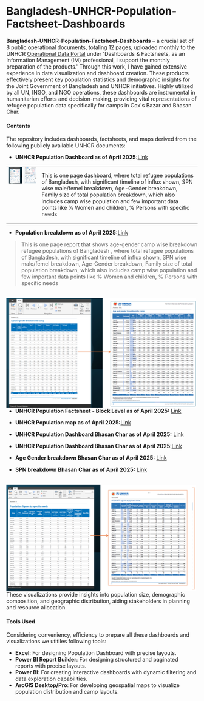# Bangladesh-UNHCR-Population-Factsheet-Dashboards

**Bangladesh-UNHCR-Population-Factsheet-Dashboards** – a crucial set of 8 public operational documents, totaling 12 pages, uploaded monthly to the UNHCR [Operational Data Portal](https://data.unhcr.org/en/documents/) under 'Dashboards & Factsheets, as an Information Management (IM) professional, I support the monthly preparation of the products.' Through this work, I have gained extensive experience in data visualization and dashboard creation. These products effectively present key population statistics and demographic insights for the Joint Government of Bangladesh and UNHCR initiatives. Highly utilized by all UN, INGO, and NGO operations, these dashboards are instrumental in humanitarian efforts and decision-making, providing vital representations of refugee population data specifically for camps in Cox's Bazar and Bhasan Char.

#### Contents

The repository includes dashboards, factsheets, and maps derived from the following publicly available UNHCR documents:
- **UNHCR Population Dashboard as of April 2025:**[Link](https://data.unhcr.org/en/documents/details/116246)

<table>
<tr style="vertical-align: top; min-height: 400px;">
  <td>
     <img align="left" alt="age-gender cox | Power BI builder" width="500px" src="https://github.com/maeshakib/z_resources/blob/eeb6c4199e068c8498583730009821de21ed4788/Population%20Dashboard%20Cox%20Full.png" />
    </td>
    <td>
      <p> This is one page dashboard, where total refugee populations of Bangladesh, with significant timeline of influx shown, SPN wise male/femel breakdown, Age-Gender breakdown, Family size of total population breakdown, which also includes camp wise population and few important data points like % Women and children, % Persons with specific needs </p>
    </td>
  </tr>
</table>

- **Population breakdown as of April 2025:**[Link](https://data.unhcr.org/en/documents/details/116247)
> This is one page report that shows age-gender camp wise breakdown refugee populations of Bangladesh
> , where total refugee populations of Bangladesh, with significant timeline of influx shown, SPN wise male/femel breakdown, Age-Gender breakdown, Family size of total population breakdown, which also includes camp wise population and few important data points like % Women and children, % Persons with specific needs
<br>
<img align="left" alt="age-gender cox | Power BI builder" width="500px" src="https://github.com/maeshakib/z_resources/blob/1a050ea194754a68b0276e0e776228095535bcf2/age-gender%20breakdown.png" /> <br>



- **UNHCR Population Factsheet - Block Level as of April 2025:** [Link](https://data.unhcr.org/en/documents/details/116249) 
- **UNHCR Population map as of April 2025:**[Link](https://data.unhcr.org/en/documents/details/116248)

- **UNHCR Population Dashboard Bhasan Char as of April 2025:** [Link](https://data.unhcr.org/en/documents/details/116250)
- **UNHCR Population Dashboard Bhasan Char as of April 2025**:[Link](https://data.unhcr.org/en/documents/details/116250)
- **Age Gender breakdown Bhasan Char as of April 2025:** [Link](https://data.unhcr.org/en/documents/details/116251)
- **SPN breakdown Bhasan Char as of April 2025:** [Link](https://data.unhcr.org/en/documents/details/116252) 
 <br>
<img align="left" alt="age-gender cox | Power BI builder" width="500px" src="https://github.com/maeshakib/z_resources/blob/988289042d696334b973f2c3223606bf2db4b0db/SPN%20breakdown%20cox.png" /> <br>
<br>

These visualizations provide insights into population size, demographic composition, and geographic distribution, aiding stakeholders in planning and resource allocation.

#### Tools Used

Considering conveniency, efficiency to prepare all these dashboards and visualizations we utitiles following tools:
- **Excel**: For designing Population Dashboard with precise layouts.
- **Power BI Report Builder**: For designing structured and paginated reports with precise layouts.
- **Power BI**: For creating interactive dashboards with dynamic filtering and data exploration capabilities.
- **ArcGIS Desktop/Pro**: For developing geospatial maps to visualize population distribution and camp layouts.
